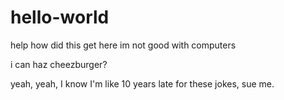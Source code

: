# hello-world
help how did this get here im not good with computers

i can haz cheezburger?

yeah, yeah, I know I'm like 10 years late for these jokes, sue me.
